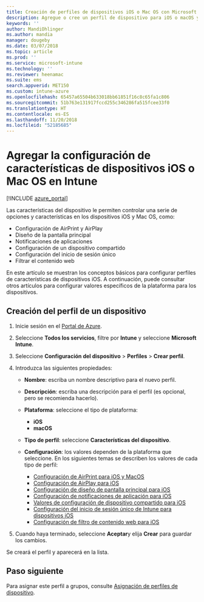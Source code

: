 ```yaml
---
title: Creación de perfiles de dispositivos iOS o Mac OS con Microsoft Intune - Azure |Microsoft Docs
description: Agregue o cree un perfil de dispositivo para iOS o macOS y después configure los valores de AirPrint, AirPlay, diseño de la pantalla principal, notificaciones de aplicaciones, dispositivo compartido, inicio de sesión único y configuración de filtro de contenido web en Microsoft Intune.
keywords: ''
author: MandiOhlinger
ms.author: mandia
manager: dougeby
ms.date: 03/07/2018
ms.topic: article
ms.prod: ''
ms.service: microsoft-intune
ms.technology: ''
ms.reviewer: heenamac
ms.suite: ems
search.appverid: MET150
ms.custom: intune-azure
ms.openlocfilehash: 65457a65504b633018bb61851f16c8c65fa1c806
ms.sourcegitcommit: 51b763e131917fccd255c346286fa515fcee33f0
ms.translationtype: HT
ms.contentlocale: es-ES
ms.lasthandoff: 11/20/2018
ms.locfileid: "52185685"
---
```

# <a name="add-ios-or-macos-device-feature-settings-in-intune"></a>Agregar la configuración de características de dispositivos iOS o Mac OS en Intune

[!INCLUDE [azure_portal](./includes/azure_portal.md)]

Las características del dispositivo le permiten controlar una serie de opciones y características en los dispositivos iOS y Mac OS, como:

- Configuración de AirPrint y AirPlay
- Diseño de la pantalla principal
- Notificaciones de aplicaciones
- Configuración de un dispositivo compartido
- Configuración del inicio de sesión único
- Filtrar el contenido web

En este artículo se muestran los conceptos básicos para configurar perfiles de características de dispositivos iOS. A continuación, puede consultar otros artículos para configurar valores específicos de la plataforma para los dispositivos.

## <a name="create-a-device-profile"></a>Creación del perfil de un dispositivo

1. Inicie sesión en el [Portal de Azure](https://portal.azure.com).
2. Seleccione **Todos los servicios**, filtre por **Intune** y seleccione **Microsoft Intune**.
3. Seleccione **Configuración del dispositivo** > **Perfiles** > **Crear perfil**.
4. Introduzca las siguientes propiedades:

   - **Nombre**: escriba un nombre descriptivo para el nuevo perfil.
   - **Descripción**: escriba una descripción para el perfil (es opcional, pero se recomienda hacerlo).
   - **Plataforma**: seleccione el tipo de plataforma:
     - **iOS**
     - **macOS**
   - **Tipo de perfil**: seleccione **Características del dispositivo**.
   - **Configuración**: los valores dependen de la plataforma que seleccione. En los siguientes temas se describen los valores de cada tipo de perfil:

     - [Configuración de AirPrint para iOS y MacOS](air-print-settings-ios-macos.md)
     - [Configuración de AirPlay para iOS](airplay-settings-ios.md)
     - [Configuración de diseño de pantalla principal para iOS](home-screen-settings-ios.md)
     - [Configuración de notificaciones de aplicación para iOS](app-notification-settings-ios.md)
     - [Valores de configuración de dispositivo compartido para iOS](shared-device-settings-ios.md)
     - [Configuración del inicio de sesión único de Intune para dispositivos iOS](sso-ios.md)
     - [Configuración de filtro de contenido web para iOS](web-content-filter-settings-ios.md)

5. Cuando haya terminado, seleccione **Aceptar**y elija **Crear** para guardar los cambios.

Se creará el perfil y aparecerá en la lista.

## <a name="next-step"></a>Paso siguiente

Para asignar este perfil a grupos, consulte [Asignación de perfiles de dispositivo](device-profile-assign.md).
